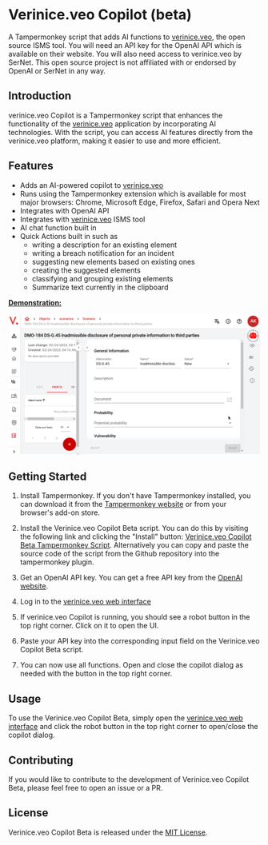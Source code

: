 # Verinice.veo Copilot (beta)

A Tampermonkey script that adds AI functions to [verinice.veo](https://verinice.com/veo), the open source ISMS tool. You will need an API key for the OpenAI API which is available on their website. You will also need access to verinice.veo by SerNet. This open source project is not affiliated with or endorsed by OpenAI or SerNet in any way.

## Introduction

verinice.veo Copilot is a Tampermonkey script that enhances the functionality of the [verinice.veo](https://verinice.com/veo) application by incorporating AI technologies. With the script, you can access AI features directly from the verinice.veo platform, making it easier to use and more efficient.

## Features

- Adds an AI-powered copilot to [verinice.veo](https://verinice.com/veo)
- Runs using the Tampermonkey extension which is available for most major browsers: Chrome, Microsoft Edge, Firefox, Safari and Opera Next
- Integrates with OpenAI API
- Integrates with [verinice.veo](https://verinice.com/veo) ISMS tool
- AI chat function built in
- Quick Actions built in such as
  - writing a description for an existing element
  - writing a breach notification for an incident
  - suggesting new elements based on existing ones
  - creating the suggested elements
  - classifying and grouping existing elements
  - Summarize text currently in the clipboard

<u>__Demonstration:__</u>

![Generating a description for an element](doc/img/veo-describe-demo.gif)

## Getting Started

1. Install Tampermonkey. If you don't have Tampermonkey installed, you can
   download it from the [Tampermonkey website](https://tampermonkey.net/) or
   from your browser's add-on store.

2. Install the Verinice.veo Copilot Beta script. You can do this by visiting
   the following link and clicking the "Install" button: [Verinice.veo Copilot
   Beta Tampermonkey Script](https://greasyfork.org/en/scripts/460664-veo-web-verinice-com-copilot-beta). Alternatively you can copy and
   paste the source code of the script from the Github repository into the
   tampermonkey plugin.

3. Get an OpenAI API key. You can get a free API key from the [OpenAI
   website](https://beta.openai.com/signup/).

4. Log in to the [verinice.veo web interface](https://veo-web.verinice.com/login)

5. If verinice.veo Copilot is running, you should see a robot button in the top right corner. Click on it to open the UI.

6. Paste your API key into the corresponding input field on the Verinice.veo Copilot Beta script.

7. You can now use all functions. Open and close the copilot dialog as needed with the button in the top right corner.

## Usage

To use the Verinice.veo Copilot Beta, simply open the [verinice.veo web interface](https://veo-web.verinice.com/login) and click the robot button in the top right corner to open/close the copilot dialog.

## Contributing

If you would like to contribute to the development of Verinice.veo Copilot Beta, please feel free to open an issue or a PR.

## License

Verinice.veo Copilot Beta is released under the [MIT License](https://opensource.org/licenses/MIT).

